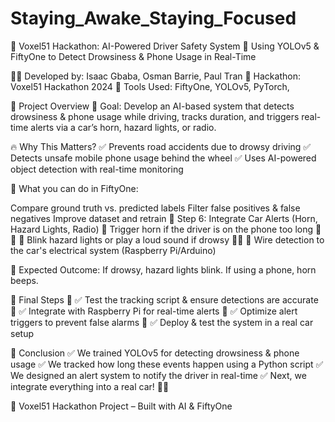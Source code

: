 # Staying_Awake_Staying_Focused
📌 Voxel51 Hackathon: AI-Powered Driver Safety System
🚀 Using YOLOv5 & FiftyOne to Detect Drowsiness & Phone Usage in Real-Time

👨‍💻 Developed by: Isaac Gbaba, Osman Barrie, Paul Tran
📅 Hackathon: Voxel51 Hackathon 2024
📍 Tools Used: FiftyOne, YOLOv5, PyTorch,

📌 Project Overview
🎯 Goal:
Develop an AI-based system that detects drowsiness & phone usage while driving, tracks duration, and triggers real-time alerts via a car’s horn, hazard lights, or radio.

🔥 Why This Matters?
✅ Prevents road accidents due to drowsy driving
✅ Detects unsafe mobile phone usage behind the wheel
✅ Uses AI-powered object detection with real-time monitoring

🎯 What you can do in FiftyOne:

Compare ground truth vs. predicted labels
Filter false positives & false negatives
Improve dataset and retrain
🚗 Step 6: Integrate Car Alerts (Horn, Hazard Lights, Radio)
🔹 Trigger horn if the driver is on the phone too long 📱📢
🔹 Blink hazard lights or play a loud sound if drowsy 🚨😴
🔹 Wire detection to the car's electrical system (Raspberry Pi/Arduino)

📌 Expected Outcome: If drowsy, hazard lights blink. If using a phone, horn beeps.

🎯 Final Steps
🔹 ✅ Test the tracking script & ensure detections are accurate
🔹 ✅ Integrate with Raspberry Pi for real-time alerts
🔹 ✅ Optimize alert triggers to prevent false alarms
🔹 ✅ Deploy & test the system in a real car setup

🎉 Conclusion
✅ We trained YOLOv5 for detecting drowsiness & phone usage
✅ We tracked how long these events happen using a Python script
✅ We designed an alert system to notify the driver in real-time
✅ Next, we integrate everything into a real car! 🚗💨

🚀 Voxel51 Hackathon Project – Built with AI & FiftyOne
